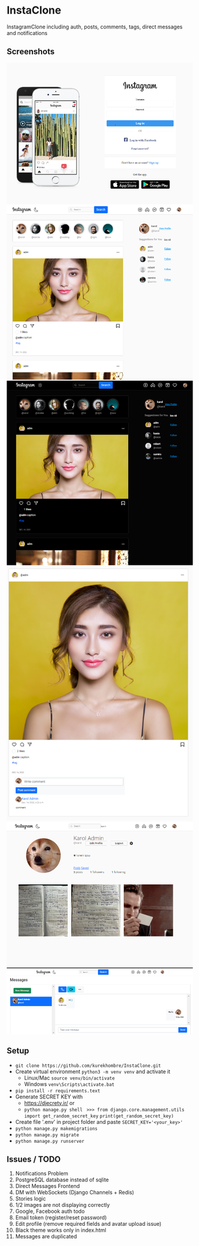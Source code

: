 # InstaClone

InstagramClone including auth, posts, comments, tags, direct messages and notifications

## Screenshots
![Alt text](/screenshots/login.png?raw=true "Login")
![Alt text](/screenshots/index.png?raw=true "Index")
![Alt text](/screenshots/index-dark.png?raw=true "Index-Dark")
![Alt text](/screenshots/post.png?raw=true "Post")
![Alt text](/screenshots/profile.png?raw=true "Profile")
![Alt text](/screenshots/dms.png?raw=true "Direct Messages")

## Setup
- ``` git clone https://github.com/kurekhombre/InstaClone.git ```
- Create virtual environment ```python3 -m venv venv``` and activate it
  - Linux/Mac ``` source venv/bin/activate ```
  - Windows ``` venv\Scripts\activate.bat ```
- ``` pip install -r requirements.text ```
- Generate SECRET KEY with 
  - https://djecrety.ir/ or 
  - ``` python manage.py shell ``` 
   ``` >>> from django.core.management.utils import get_random_secret_key``` 
  ``` print(get_random_secret_key) ```
- Create  file '.env' in project folder and paste ``` SECRET_KEY='<your_key>' ```
- ``` python manage.py makemigrations ```
- ``` python manage.py migrate ```
- ``` python manage.py runserver ```


## Issues / TODO
1. Notifications Problem
2. PostgreSQL database instead of sqlite
3. Direct Messages Frontend
4. DM with WebSockets (Django Channels + Redis)
5. Stories logic
6. 1/2 images are not displaying correctly
7. Google, Facebook auth todo
8. Email token (register/reset password)
9. Edit profile (remove required fields and avatar upload issue)
10. Black theme works only in index.html
11. Messages are duplicated
